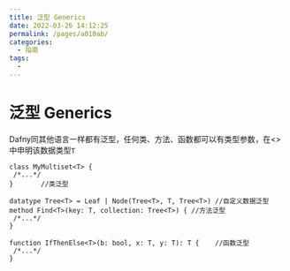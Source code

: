 ```yaml
---
title: 泛型 Generics
date: 2022-03-26 14:12:25
permalink: /pages/a010ab/
categories:
  - 指南
tags:
  - 
---
```

# **泛型 Generics**

Dafny同其他语言一样都有泛型，任何类、方法、函数都可以有类型参数，在<>中申明该数据类型`T`
```dafny
class MyMultiset<T> {
 /*...*/
}		//类泛型

datatype Tree<T> = Leaf | Node(Tree<T>, T, Tree<T>) //自定义数据泛型
method Find<T>(key: T, collection: Tree<T>) { //方法泛型
 /*...*/
}

function IfThenElse<T>(b: bool, x: T, y: T): T {	//函数泛型
 /*...*/
}
```